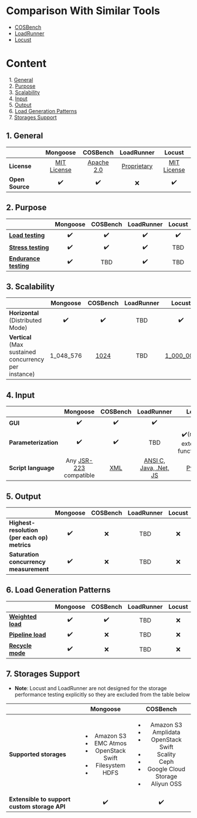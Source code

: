 
# Comparison With Similar Tools

* [COSBench](https://github.com/intel-cloud/cosbench)
* [LoadRunner](https://software.microfocus.com/en-us/products/loadrunner-load-testing/overview)
* [Locust](https://locust.io/)

# Content 

&nbsp;&nbsp;1. [General](#1-general)<br/>
&nbsp;&nbsp;2. [Purpose](#2-purpose)<br/>
&nbsp;&nbsp;3. [Scalability](#3-scalability)<br/>
&nbsp;&nbsp;4. [Input](#4-input)<br/>
&nbsp;&nbsp;5. [Output](#5-output)<br/>
&nbsp;&nbsp;6. [Load Generation Patterns](#6-load-generation-patterns)<br/>
&nbsp;&nbsp;7. [Storages Support](#7-storages-support)<br/>

## 1. General
|                   | Mongoose                   | COSBench             | LoadRunner         | Locust |
| ---               | :---:                      | :---:                | :---:              | :---:  |
|**License**        |[MIT License](../../LICENSE)|[Apache 2.0](https://github.com/intel-cloud/cosbench/blob/master/LICENSE)|[Proprietary](https://en.wikipedia.org/wiki/LoadRunner)|[MIT License](https://github.com/locustio/locust/blob/master/LICENSE)|
|**Open Source**    |:heavy_check_mark:          |:heavy_check_mark:    |:x:                 | :heavy_check_mark:|

## 2. Purpose
|                                                                   | Mongoose         | COSBench         | LoadRunner       | Locust |
| ---                                                               | :---:            | :---:            | :---:            | :---:  |
|**[Load testing](https://en.wikipedia.org/wiki/Load_testing)**     |:heavy_check_mark:|:heavy_check_mark:|:heavy_check_mark:|:heavy_check_mark:|
|**[Stress testing](https://en.wikipedia.org/wiki/Stress_testing)** |:heavy_check_mark:|:heavy_check_mark:|:heavy_check_mark:| TBD |
|**[Endurance testing](https://en.wikipedia.org/wiki/Soak_testing)**|:heavy_check_mark:| TBD              |:heavy_check_mark:| TBD |

## 3. Scalability
|                                                     | Mongoose         | COSBench         | LoadRunner | Locust |
| ---                                                 | :---:            | :---:            | :---:      | :---:  |
|**Horizontal** (Distributed Mode)                    |:heavy_check_mark:|:heavy_check_mark:| TBD        |:heavy_check_mark:|
|**Vertical** (Max sustained concurrency per instance)| 1_048_576        |[1024](http://cosbench.1094679.n5.nabble.com/how-many-connections-users-can-cosbench-create-to-test-one-swift-storage-tp325p326.html)| TBD |[1_000_000](https://locust.io/)|

## 4. Input
|                     | Mongoose         | COSBench         | LoadRunner       | Locust |
| ---                 | :---:            | :---:            | :---:            | :---:  |
|**GUI**              |:heavy_check_mark:|:heavy_check_mark:|:heavy_check_mark:|:heavy_check_mark:|
|**Parameterization** |:heavy_check_mark:|:heavy_check_mark:| TBD              |:heavy_check_mark:(need to extend the functionality)|
|**Script language**  | Any [JSR-223](https://en.wikipedia.org/wiki/Scripting_for_the_Java_Platform) compatible |[XML](https://en.wikipedia.org/wiki/XML)|[ANSI C, Java, .Net, JS](https://en.wikipedia.org/wiki/LoadRunner)|[Python](https://en.wikipedia.org/wiki/Python)|

## 5. Output
|                                             | Mongoose         | COSBench | LoadRunner | Locust |
| ---                                         | :---:            | :---:    | :---:      | :---:  |
|**Highest-resolution (per each op) metrics** |:heavy_check_mark:|:x:       | TBD        |:x:|
|**Saturation concurrency measurement**       |:heavy_check_mark:|:x:       | TBD        |:x:|

## 6. Load Generation Patterns
|                                                                                | Mongoose         | COSBench | LoadRunner | Locust |
| ---                                                                            | :---:            | :---:    | :---:      | :---:  |
|**[Weighted load](https://github.com/emc-mongoose/mongoose-load-step-weighted)**|:heavy_check_mark:| :heavy_check_mark:| TBD |:x:|
|**[Pipeline load](https://github.com/emc-mongoose/mongoose-load-step-pipeline)**|:heavy_check_mark:| :x:      | TBD |:x:|
|**[Recycle mode](../design/modes/recycle_mode)**                                |:heavy_check_mark:| :x:      | TBD |:x:|

## 7. Storages Support

* **Note**: Locust and LoadRunner are not designed for the storage performance testing explicitly so they are excluded
from the table below

|                                            | Mongoose              | COSBench |
| ---                                        | :---:                 | :---:    |
|**Supported storages**                      |<ul><li>Amazon S3</li><li>EMC Atmos</li><li>OpenStack Swift</li><li>Filesystem</li><li>HDFS</li><ul>|<ul><li>Amazon S3</li><li>Amplidata</li><li>OpenStack Swift</li><li>Scality</li><li>Ceph</li><li>Google Cloud Storage</li><li>Aliyun OSS</li><ul>|
|**Extensible to support custom storage API**|  :heavy_check_mark:   | :heavy_check_mark: |
